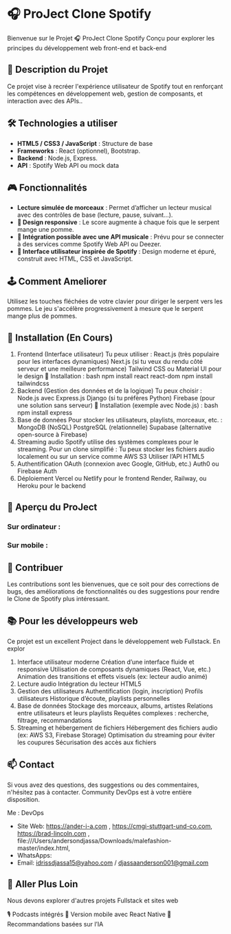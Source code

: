 # 🎧 ProJect Clone Spotify

Bienvenue sur le Projet 🎧 ProJect Clone Spotify Conçu pour explorer les principes du développement web front-end et back-end
## 📜 Description du Projet

Ce projet vise à recréer l'expérience utilisateur de Spotify tout en renforçant les compétences en développement web, gestion de composants, et interaction avec des APIs..



## 🛠 Technologies a utiliser

- **HTML5 / CSS3 / JavaScript** : Structure  de base 
- **Frameworks** : React (optionnel), Bootstrap.
- **Backend** : Node.js, Express.
- **API** : Spotify Web API ou mock data
## 🎮 Fonctionnalités

- **Lecture simulée de morceaux** : Permet d’afficher un lecteur musical avec des contrôles de base (lecture, pause, suivant…).
- **📱 Design responsive** : Le score augmente à chaque fois que le serpent mange une pomme.
- **🔌 Intégration possible avec une API musicale** : Prévu pour se connecter à des services comme Spotify Web API ou Deezer.
- **🎨 Interface utilisateur inspirée de Spotify** : Design moderne et épuré, construit avec HTML, CSS et JavaScript.
## 🕹️ Comment Ameliorer

Utilisez les touches fléchées de votre clavier pour diriger le serpent vers les pommes. Le jeu s'accélère progressivement à mesure que le serpent mange plus de pommes.

## 🚀 Installation (En Cours)
1. Frontend (Interface utilisateur)
Tu peux utiliser :
React.js (très populaire pour les interfaces dynamiques)
Next.js (si tu veux du rendu côté serveur et une meilleure performance)
Tailwind CSS ou Material UI pour le design
🔧 Installation :
bash
npm install react react-dom
npm install tailwindcss
2. Backend (Gestion des données et de la logique)
Tu peux choisir :
Node.js avec Express.js
Django (si tu préfères Python)
Firebase (pour une solution sans serveur)
🔧 Installation (exemple avec Node.js) :
bash
npm install express
3. Base de données
Pour stocker les utilisateurs, playlists, morceaux, etc. :
MongoDB (NoSQL)
PostgreSQL (relationnelle)
Supabase (alternative open-source à Firebase)
4. Streaming audio
Spotify utilise des systèmes complexes pour le streaming. Pour un clone simplifié :
Tu peux stocker les fichiers audio localement ou sur un service comme AWS S3
Utiliser l’API HTML5 <audio> pour la lecture
5. Authentification
OAuth (connexion avec Google, GitHub, etc.)
Auth0 ou Firebase Auth
6. Déploiement
Vercel ou Netlify pour le frontend
Render, Railway, ou Heroku pour le backend


## 📸 Aperçu du ProJect

### Sur ordinateur :

### Sur mobile : 


## 🤝 Contribuer

Les contributions sont les bienvenues, que ce soit pour des corrections de bugs, des améliorations de fonctionnalités ou des suggestions pour rendre le Clone de Spotify  plus intéressant.



## 📚 Pour les développeurs  web

Ce projet est un excellent Project dans le développement web Fullstack. En explor

1. Interface utilisateur moderne
Création d’une interface fluide et responsive
Utilisation de composants dynamiques (React, Vue, etc.)
Animation des transitions et effets visuels (ex: lecteur audio animé)
2. Lecture audio
Intégration du lecteur HTML5 <audio>
Contrôles personnalisés : lecture, pause, avance rapide, volume
Affichage de la durée, barre de progression, lecture en boucle
3. Gestion des utilisateurs
Authentification (login, inscription)
Profils utilisateurs
Historique d’écoute, playlists personnelles
4. Base de données
Stockage des morceaux, albums, artistes
Relations entre utilisateurs et leurs playlists
Requêtes complexes : recherche, filtrage, recommandations
5. Streaming et hébergement de fichiers
Hébergement des fichiers audio (ex: AWS S3, Firebase Storage)
Optimisation du streaming pour éviter les coupures
Sécurisation des accès aux fichiers


## 📫 Contact

Si vous avez des questions, des suggestions ou des commentaires, n'hésitez pas à  contacter.
Community DevOps est à votre entière disposition.

Me : DevOps
- Site Web: https://ander-i-a.com , https://cmgi-stuttgart-und-co.com, https://brad-lincoln.com , file:///Users/andersondjassa/Downloads/malefashion-master/index.html,
- WhatsApps: 
- Email: idrissdjassa15@yahoo.com / djassaanderson001@gmail.com

## 🚀 Aller Plus Loin

Nous devons  explorer d'autres  projets Fullstack et sites web 

🎙️ Podcasts intégrés
📱 Version mobile avec React Native
🧠 Recommandations basées sur l’IA
